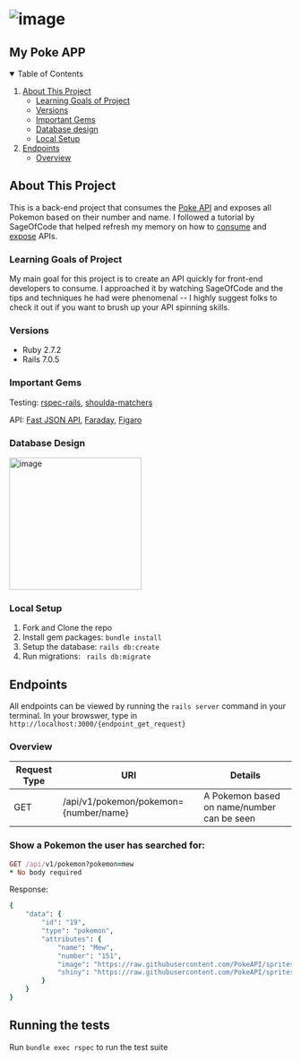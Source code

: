 # ![image](https://github.com/karanm645/poke-app/assets/79548116/24d029c9-6f96-475a-867c-d5745e91fc4b)
## My Poke APP

<details open="open">
  <summary>Table of Contents</summary>
  <ol>
    <li>
      <a href="#about-this-project">About This Project</a>
      <ul>
        <li>
          <a href="#learning-goals-of-project">Learning Goals of Project</a>
        </li>
      </ul>
      <ul>
        <li><a href="#versions">Versions</a></li>
      </ul>
      <ul>
        <li><a href="#important-gems">Important Gems</a></li>
      </ul>
      <ul>
        <li><a href="#database-design">Database design</a></li>
      </ul>
      <ul>
        <li><a href="#local-setup">Local Setup</a></li>
      </ul>
    <li><a href="#endpoints">Endpoints</a>
      <ul>
      <li><a href="#overview">Overview</a></li>
      </ul>
    </li>
  </ol>
</details>

## About This Project
This is a back-end project that consumes the [Poke API](https://pokeapi.co/) and exposes all Pokemon based on their number and name. I followed a tutorial by SageOfCode that helped refresh my memory on how to [consume](https://www.youtube.com/watch?v=NXg3oE5JMm0&t=1579s) and [expose](https://www.youtube.com/watch?v=BkY1fWEFmYg&t=536s) APIs.

### Learning Goals of Project
My main goal for this project is to create an API quickly for front-end developers to consume. I approached it by watching SageOfCode and the tips and techniques he had were phenomenal -- I highly suggest folks to check it out if you want to brush up your API spinning skills.

### Versions
- Ruby 2.7.2
- Rails 7.0.5

### Important Gems
Testing: [rspec-rails](https://github.com/rspec/rspec-rails), [shoulda-matchers](https://github.com/thoughtbot/shoulda-matchers)

API: [Fast JSON API](https://github.com/Netflix/fast_jsonapi), [Faraday](https://github.com/lostisland/faraday), [Figaro](https://github.com/laserlemon/figaro)

### Database Design
<img width="236" alt="image" src="https://github.com/karanm645/poke-app/assets/79548116/c638c03d-cd30-4b42-9a45-7cc3399d0657">

### Local Setup

1. Fork and Clone the repo
2. Install gem packages: `bundle install`
3. Setup the database: `rails db:create`
4. Run migrations: ` rails db:migrate`

## Endpoints
All endpoints can be viewed by running the `rails server` command in your terminal. In your browswer, type in `http://localhost:3000/{endpoint_get_request}`

### Overview
| Request Type  | URI          |  Details |
| ------------- | ------------- |  --------  |      
| GET  |  /api/v1/pokemon/pokemon={number/name}     | A Pokemon based on name/number can be seen |

### Show a Pokemon the user has searched for:
```ruby
GET /api/v1/pokemon?pokemon=mew
* No body required
```

Response: 
```ruby
{
    "data": {
        "id": "19",
        "type": "pokemon",
        "attributes": {
            "name": "Mew",
            "number": "151",
            "image": "https://raw.githubusercontent.com/PokeAPI/sprites/master/sprites/pokemon/151.png",
            "shiny": "https://raw.githubusercontent.com/PokeAPI/sprites/master/sprites/pokemon/shiny/151.png"
        }
    }
}
```

## Running the tests

Run `bundle exec rspec` to run the test suite

